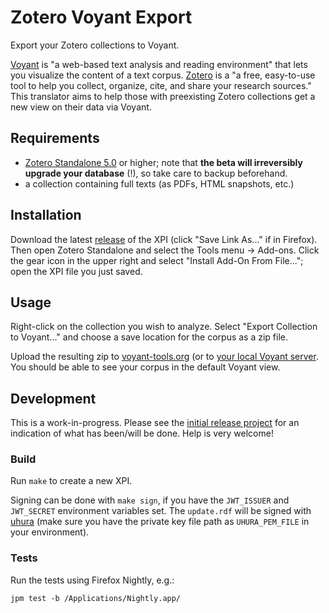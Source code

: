 # Zotero Voyant Export

Export your Zotero collections to Voyant.

[Voyant](http://voyant-tools.org/) is "a web-based text analysis and reading
environment" that lets you visualize the content of a text
corpus. [Zotero](https://www.zotero.org/) is a "a free, easy-to-use tool to help
you collect, organize, cite, and share your research sources." This translator
aims to help those with preexisting Zotero collections get a new view on their
data via Voyant.

## Requirements

* [Zotero Standalone 5.0][zot] or higher; note that **the beta will irreversibly
upgrade your database** (!), so take care to backup beforehand.
* a collection containing full texts (as PDFs, HTML snapshots, etc.)

## Installation

Download the latest [release][release] of the XPI (click "Save Link As..." if in
Firefox). Then open Zotero Standalone and select the Tools menu -> Add-ons.
Click the gear icon in the upper right and select "Install Add-On From File...";
open the XPI file you just saved.

## Usage

Right-click on the collection you wish to analyze. Select "Export Collection to
Voyant..." and choose a save location for the corpus as a zip file.

Upload the resulting zip to [voyant-tools.org](voyant-tools.org) (or
to [your local Voyant server][local-voyant]. You should be able to see your
corpus in the default Voyant view.

## Development

This is a work-in-progress. Please see the [initial release project][project]
for an indication of what has been/will be done. Help is very welcome!

### Build

Run `make` to create a new XPI.

Signing can be done with `make sign`, if you have the `JWT_ISSUER` and
`JWT_SECRET` environment variables set. The `update.rdf` will be signed with
[uhura](http://www.softlights.net/projects/mxtools/) (make sure you have the
private key file path as `UHURA_PEM_FILE` in your environment).

### Tests

Run the tests using Firefox Nightly, e.g.:

```
jpm test -b /Applications/Nightly.app/
```

[local-voyant]: http://docs.voyant-tools.org/resources/run-your-own/voyant-server/
[zot]: https://forums.zotero.org/discussion/59829/zotero-5.0-beta/
[release]: https://github.com/corajr/zotero-voyant-export/releases
[project]: https://github.com/corajr/zotero-voyant-export/projects/1
